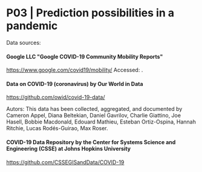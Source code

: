 # P03 | Prediction possibilities in a pandemic

Data sources:



#### Google LLC "Google COVID-19 Community Mobility Reports"

https://www.google.com/covid19/mobility/ Accessed: <date>.

#### Data on COVID-19 (coronavirus) by Our World in Data
  
https://github.com/owid/covid-19-data/

Autors: This data has been collected, aggregated, and documented by Cameron Appel, Diana Beltekian, Daniel Gavrilov, Charlie Giattino, Joe Hasell, Bobbie Macdonald, Edouard Mathieu, Esteban Ortiz-Ospina, Hannah Ritchie, Lucas Rodés-Guirao, Max Roser.
  

#### COVID-19 Data Repository by the Center for Systems Science and Engineering (CSSE) at Johns Hopkins University

https://github.com/CSSEGISandData/COVID-19
  

